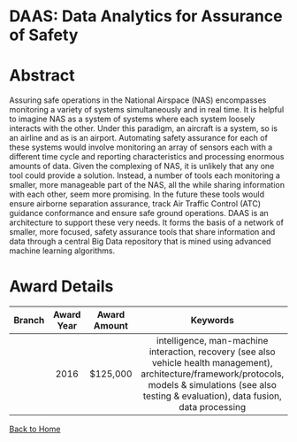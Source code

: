 
DAAS: Data Analytics for Assurance of Safety
============================================

# Abstract


Assuring safe operations in the National Airspace (NAS) encompasses monitoring a variety of systems simultaneously and in real time. It is helpful to imagine NAS as a system of systems where each system loosely interacts with the other. Under this paradigm, an aircraft is a system, so is an airline and as is an airport. Automating safety assurance for each of these systems would involve monitoring an array of sensors each with a different time cycle and reporting characteristics and processing enormous amounts of data. Given the complexing of NAS, it is unlikely that any one tool could provide a solution. Instead, a number of tools each monitoring a smaller, more manageable part of the NAS, all the while sharing information with each other, seem more promising. In the future these tools would ensure airborne separation assurance, track Air Traffic Control (ATC) guidance conformance and ensure safe ground operations. DAAS is an architecture to support these very needs. It forms the basis of a network of smaller, more focused, safety assurance tools that share information and data through a central Big Data repository that is mined using advanced machine learning algorithms.  

# Award Details

|Branch|Award Year|Award Amount|Keywords|
| :---: | :---: | :---: | :---: |
||2016|$125,000|intelligence, man-machine interaction, recovery (see also vehicle health management), architecture/framework/protocols, models & simulations (see also testing & evaluation), data fusion, data processing|
  
  


[Back to Home](https://github.com/chrischow/dod_sbir_awards#237)